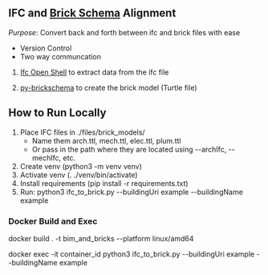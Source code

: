 ## IFC and [Brick Schema](https://brickschema.org/) Alignment

_Purpose_: Convert back and forth between ifc and brick files with ease

- Version Control
- Two way communcation

1. [Ifc Open Shell](https://blenderbim.org/docs-python/ifcopenshell-python/installation.html#) to extract data from the ifc file

2. [py-brickschema](https://github.com/BrickSchema/py-brickschema) to create the brick model (Turtle file)

## How to Run Locally

1. Place IFC files in ./files/brick_models/
   - Name them arch.ttl, mech.ttl, elec.ttl, plum.ttl
   - Or pass in the path where they are located using --archIfc, --mechIfc, etc.
2. Create venv (python3 -m venv venv)
3. Activate venv (. ./venv/bin/activate)
4. Install requirements (pip install -r requirements.txt)
5. Run: python3 ifc_to_brick.py --buildingUri example --buildingName example

### Docker Build and Exec

docker build . -t bim_and_bricks --platform linux/amd64

docker exec -it container_id python3 ifc_to_brick.py --buildingUri example --buildingName example

